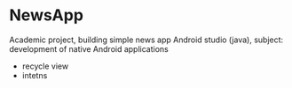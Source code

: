 # NewsApp
Academic project, building simple news app  Android studio (java), subject: development of native Android applications
 *  recycle view 
 * intetns 
